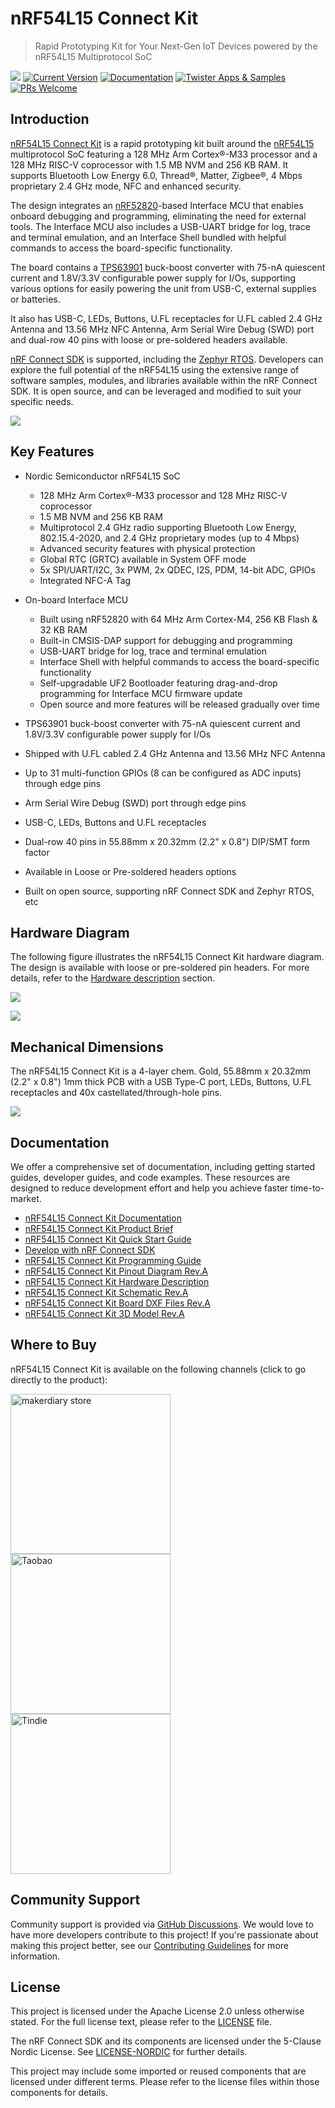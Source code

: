# nRF54L15 Connect Kit

> Rapid Prototyping Kit for Your Next-Gen IoT Devices powered by the nRF54L15 Multiprotocol SoC

[![](https://img.shields.io/badge/In%20Stock-3ed660)][nrf54l15-connectkit]
[![Current Version](https://img.shields.io/github/tag/makerdiary/nrf54l15-connectkit.svg)](https://github.com/makerdiary/nrf54l15-connectkit/tags)
[![Documentation](https://github.com/makerdiary/nrf54l15-connectkit/actions/workflows/documentation.yml/badge.svg?branch=main)](https://wiki.makerdiary.com/nrf54l15-connectkit)
[![Twister Apps & Samples](https://github.com/makerdiary/nrf54l15-connectkit/actions/workflows/twister-apps-samples.yml/badge.svg?branch=main)](https://wiki.makerdiary.com/nrf54l15-connectkit/guides/ncs/)
[![PRs Welcome](https://img.shields.io/badge/Contributing-appreciated-brightgreen?color=informational)](https://wiki.makerdiary.com/nrf54l15-connectkit/contributing/)

## Introduction

[nRF54L15 Connect Kit][nrf54l15-connectkit] is a rapid prototyping kit built around the [nRF54L15][nrf54l15] multiprotocol SoC featuring a 128 MHz Arm Cortex®-M33 processor and a 128 MHz RISC-V coprocessor with 1.5 MB NVM and 256 KB RAM. It supports Bluetooth Low Energy 6.0, Thread®, Matter, Zigbee®, 4 Mbps proprietary 2.4 GHz mode, NFC and enhanced security.

The design integrates an [nRF52820][nrf52820]-based Interface MCU that enables onboard debugging and programming, eliminating the need for external tools. The Interface MCU also includes a USB-UART bridge for log, trace and terminal emulation, and an Interface Shell bundled with helpful commands to access the board-specific functionality.

The board contains a [TPS63901][tps63901] buck-boost converter with 75-nA quiescent current and 1.8V/3.3V configurable power supply for I/Os, supporting various options for easily powering the unit from USB-C, external supplies or batteries.

It also has USB-C, LEDs, Buttons, U.FL receptacles for U.FL cabled 2.4 GHz Antenna and 13.56 MHz NFC Antenna, Arm Serial Wire Debug (SWD) port and dual-row 40 pins with loose or pre-soldered headers available.

[nRF Connect SDK][ncs] is supported, including the [Zephyr RTOS][zephyr]. Developers can explore the full potential of the nRF54L15 using the extensive range of software samples, modules, and libraries available within the nRF Connect SDK. It is open source, and can be leveraged and modified to suit your specific needs.

[![](./docs/assets/images/nrf54l15-connectkit-prod-hero.png)][nrf54l15-connectkit]

## Key Features

* Nordic Semiconductor nRF54L15 SoC

	- 128 MHz Arm Cortex®-M33 processor and 128 MHz RISC-V coprocessor
	- 1.5 MB NVM and 256 KB RAM
	- Multiprotocol 2.4 GHz radio supporting Bluetooth Low Energy, 802.15.4-2020, and 2.4 GHz
	  proprietary modes (up to 4 Mbps)
	- Advanced security features with physical protection
	- Global RTC (GRTC) available in System OFF mode
	- 5x SPI/UART/I2C, 3x PWM, 2x QDEC, I2S, PDM, 14-bit ADC, GPIOs
	- Integrated NFC-A Tag

* On-board Interface MCU

	- Built using nRF52820 with 64 MHz Arm Cortex-M4, 256 KB Flash & 32 KB RAM
	- Built-in CMSIS-DAP support for debugging and programming
	- USB-UART bridge for log, trace and terminal emulation
	- Interface Shell with helpful commands to access the board-specific functionality
	- Self-upgradable UF2 Bootloader featuring drag-and-drop programming for Interface MCU firmware update
	- Open source and more features will be released gradually over time

* TPS63901 buck-boost converter with 75-nA quiescent current and 1.8V/3.3V configurable power supply for I/Os
* Shipped with U.FL cabled 2.4 GHz Antenna and 13.56 MHz NFC Antenna
* Up to 31 multi-function GPIOs (8 can be configured as ADC inputs) through edge pins
* Arm Serial Wire Debug (SWD) port through edge pins
* USB-C, LEDs, Buttons and U.FL receptacles
* Dual-row 40 pins in 55.88mm x 20.32mm (2.2" x 0.8") DIP/SMT form factor
* Available in Loose or Pre-soldered headers options
* Built on open source, supporting nRF Connect SDK and Zephyr RTOS, etc

## Hardware Diagram

The following figure illustrates the nRF54L15 Connect Kit hardware diagram. The design is available with loose or pre-soldered pin headers. For more details, refer to the [Hardware description][hw-desc] section.

[![](./docs/assets/images/nrf54l15-connectkit-reva-pinout-front.png)][pinout-pdf]

[![](./docs/assets/images/nrf54l15-connectkit-reva-pinout-back.png)][pinout-pdf]

## Mechanical Dimensions

The nRF54L15 Connect Kit is a 4-layer chem. Gold, 55.88mm x 20.32mm (2.2" x 0.8") 1mm thick PCB with a USB Type-C port, LEDs, Buttons, U.FL receptacles and 40x castellated/through-hole pins.

[![](./docs/assets/images/nrf54l15-connectkit-dimensions_reva.png)][dxf-files]

## Documentation

We offer a comprehensive set of documentation, including getting started guides, developer guides, and code examples. These resources are designed to reduce development effort and help you achieve faster time-to-market.

* [nRF54L15 Connect Kit Documentation][wiki]
* [nRF54L15 Connect Kit Product Brief][product-brief]
* [nRF54L15 Connect Kit Quick Start Guide][quick-start]
* [Develop with nRF Connect SDK][ncs-guide]
* [nRF54L15 Connect Kit Programming Guide][programming]
* [nRF54L15 Connect Kit Pinout Diagram Rev.A][pinout-pdf]
* [nRF54L15 Connect Kit Hardware Description][hw-desc]
* [nRF54L15 Connect Kit Schematic Rev.A][schematic]
* [nRF54L15 Connect Kit Board DXF Files Rev.A][dxf-files]
* [nRF54L15 Connect Kit 3D Model Rev.A][3d-model]

## Where to Buy

nRF54L15 Connect Kit is available on the following channels (click to go directly to the product):

<a href="https://makerdiary.com/products/nrf54l15-connectkit"><img alt="makerdiary store" display="inline" src="./docs/assets/images/makerdiary-store-github.png" width="256"></a>
<a href="https://zaowubang.taobao.com"><img alt="Taobao" display="inline" src="./docs/assets/images/taobao-store-github.png" width="256"></a>
<a href="https://www.tindie.com/products/makerdiary/nrf54l15-connect-kit"><img alt="Tindie" display="inline" src="./docs/assets/images/tindie-store-github.png" width="256"></a>

## Community Support

Community support is provided via [GitHub Discussions][discussions]. We would love to have more developers contribute to this project! If you're passionate about making this project better, see our [Contributing Guidelines][contributing] for more information.

## License

This project is licensed under the Apache License 2.0 unless otherwise stated. For the full license text, please refer to the [LICENSE](./LICENSE) file.

The nRF Connect SDK and its components are licensed under the 5-Clause Nordic License. See [LICENSE-NORDIC](./LICENSE-NORDIC) for further details.

This project may include some imported or reused components that are licensed under different terms. Please refer to the license files within those components for details.


[nrf54l15-connectkit]: https://makerdiary.com/products/nrf54l15-connectkit
[nrf54l15]: https://www.nordicsemi.com/Products/nRF54L15
[nrf52820]: https://www.nordicsemi.com/Products/nRF52820
[tps63901]: https://www.ti.com/product/TPS63901
[ncs]: https://github.com/nrfconnect/sdk-nrf
[zephyr]: https://github.com/zephyrproject-rtos/zephyr
[hw-desc]: https://wiki.makerdiary.com/nrf54l15-connectkit/hardware/
[pinout-pdf]: https://wiki.makerdiary.com/nrf54l15-connectkit/assets/attachments/nrf54ll15-connect-kit-pinout-diagram_reva.pdf
[wiki]: https://wiki.makerdiary.com/nrf54l15-connectkit/
[product-brief]: https://wiki.makerdiary.com/nrf54l15-connectkit/introduction/
[quick-start]: https://wiki.makerdiary.com/nrf54l15-connectkit/getting-started/
[ncs-guide]: https://wiki.makerdiary.com/nrf54l15-connectkit/guides/ncs/
[programming]: https://wiki.makerdiary.com/nrf54l15-connectkit/guides/programming/
[schematic]: https://wiki.makerdiary.com/nrf54l15-connectkit/assets/attachments/nrf54l15-connect-kit-schematic_reva.pdf
[dxf-files]: https://wiki.makerdiary.com/nrf54l15-connectkit/assets/attachments/nrf54l15-connect-kit-board-dxf_reva.zip
[3d-model]: https://wiki.makerdiary.com/nrf54l15-connectkit/assets/attachments/nrf54l15-connect-kit-3d-model_reva.step
[discussions]: https://github.com/makerdiary/nrf54l15-connectkit/discussions
[contributing]: https://wiki.makerdiary.com/nrf54l15-connectkit/contributing/
